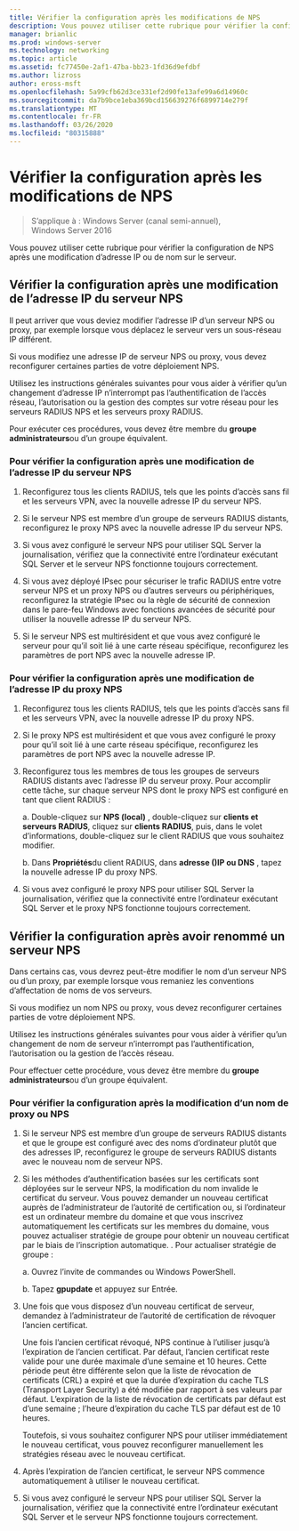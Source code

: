 ```yaml
---
title: Vérifier la configuration après les modifications de NPS
description: Vous pouvez utiliser cette rubrique pour vérifier la configuration du serveur de stratégie réseau Windows Server 2016 après une modification d’adresse IP ou de nom sur le serveur.
manager: brianlic
ms.prod: windows-server
ms.technology: networking
ms.topic: article
ms.assetid: fc77450e-2af1-47ba-bb23-1fd36d9efdbf
ms.author: lizross
author: eross-msft
ms.openlocfilehash: 5a99cfb62d3ce331ef2d90fe13afe99a6d14960c
ms.sourcegitcommit: da7b9bce1eba369bcd156639276f6899714e279f
ms.translationtype: MT
ms.contentlocale: fr-FR
ms.lasthandoff: 03/26/2020
ms.locfileid: "80315888"
---
```

# <a name="verify-configuration-after-nps-changes"></a>Vérifier la configuration après les modifications de NPS

>S’applique à : Windows Server (canal semi-annuel), Windows Server 2016

Vous pouvez utiliser cette rubrique pour vérifier la configuration de NPS après une modification d’adresse IP ou de nom sur le serveur.

## <a name="verify-configuration-after-an-nps-ip-address-change"></a>Vérifier la configuration après une modification de l’adresse IP du serveur NPS

Il peut arriver que vous deviez modifier l’adresse IP d’un serveur NPS ou proxy, par exemple lorsque vous déplacez le serveur vers un sous-réseau IP différent. 

Si vous modifiez une adresse IP de serveur NPS ou proxy, vous devez reconfigurer certaines parties de votre déploiement NPS. 

Utilisez les instructions générales suivantes pour vous aider à vérifier qu’un changement d’adresse IP n’interrompt pas l’authentification de l’accès réseau, l’autorisation ou la gestion des comptes sur votre réseau pour les serveurs RADIUS NPS et les serveurs proxy RADIUS.

Pour exécuter ces procédures, vous devez être membre du **groupe administrateurs**ou d’un groupe équivalent.

### <a name="to-verify-configuration-after-an-nps-ip-address-change"></a>Pour vérifier la configuration après une modification de l’adresse IP du serveur NPS

1. Reconfigurez tous les clients RADIUS, tels que les points d’accès sans fil et les serveurs VPN, avec la nouvelle adresse IP du serveur NPS.

2. Si le serveur NPS est membre d’un groupe de serveurs RADIUS distants, reconfigurez le proxy NPS avec la nouvelle adresse IP du serveur NPS.

3. Si vous avez configuré le serveur NPS pour utiliser SQL Server la journalisation, vérifiez que la connectivité entre l’ordinateur exécutant SQL Server et le serveur NPS fonctionne toujours correctement.

4. Si vous avez déployé IPsec pour sécuriser le trafic RADIUS entre votre serveur NPS et un proxy NPS ou d’autres serveurs ou périphériques, reconfigurez la stratégie IPsec ou la règle de sécurité de connexion dans le pare-feu Windows avec fonctions avancées de sécurité pour utiliser la nouvelle adresse IP du serveur NPS.

5. Si le serveur NPS est multirésident et que vous avez configuré le serveur pour qu’il soit lié à une carte réseau spécifique, reconfigurez les paramètres de port NPS avec la nouvelle adresse IP.

### <a name="to-verify-configuration-after-an-nps-proxy-ip-address-change"></a>Pour vérifier la configuration après une modification de l’adresse IP du proxy NPS

1. Reconfigurez tous les clients RADIUS, tels que les points d’accès sans fil et les serveurs VPN, avec la nouvelle adresse IP du proxy NPS.

2. Si le proxy NPS est multirésident et que vous avez configuré le proxy pour qu’il soit lié à une carte réseau spécifique, reconfigurez les paramètres de port NPS avec la nouvelle adresse IP.

3. Reconfigurez tous les membres de tous les groupes de serveurs RADIUS distants avec l’adresse IP du serveur proxy. Pour accomplir cette tâche, sur chaque serveur NPS dont le proxy NPS est configuré en tant que client RADIUS :

    a. Double-cliquez sur **NPS (local)** , double-cliquez sur **clients et serveurs RADIUS**, cliquez sur **clients RADIUS**, puis, dans le volet d’informations, double-cliquez sur le client RADIUS que vous souhaitez modifier.

    b. Dans **Propriétés**du client RADIUS, dans **adresse \(\)IP ou DNS** , tapez la nouvelle adresse IP du proxy NPS.

4. Si vous avez configuré le proxy NPS pour utiliser SQL Server la journalisation, vérifiez que la connectivité entre l’ordinateur exécutant SQL Server et le proxy NPS fonctionne toujours correctement.

## <a name="verify-configuration-after-renaming-an-nps"></a>Vérifier la configuration après avoir renommé un serveur NPS

Dans certains cas, vous devrez peut-être modifier le nom d’un serveur NPS ou d’un proxy, par exemple lorsque vous remaniez les conventions d’affectation de noms de vos serveurs.

Si vous modifiez un nom NPS ou proxy, vous devez reconfigurer certaines parties de votre déploiement NPS. 

Utilisez les instructions générales suivantes pour vous aider à vérifier qu’un changement de nom de serveur n’interrompt pas l’authentification, l’autorisation ou la gestion de l’accès réseau.

Pour effectuer cette procédure, vous devez être membre du **groupe administrateurs**ou d’un groupe équivalent.

### <a name="to-verify-configuration-after-an-nps-or-proxy-name-change"></a>Pour vérifier la configuration après la modification d’un nom de proxy ou NPS

1. Si le serveur NPS est membre d’un groupe de serveurs RADIUS distants et que le groupe est configuré avec des noms d’ordinateur plutôt que des adresses IP, reconfigurez le groupe de serveurs RADIUS distants avec le nouveau nom de serveur NPS.

2. Si les méthodes d’authentification basées sur les certificats sont déployées sur le serveur NPS, la modification du nom invalide le certificat du serveur. Vous pouvez demander un nouveau certificat auprès de l’administrateur de l’autorité de certification ou, si l’ordinateur est un ordinateur membre du domaine et que vous inscrivez automatiquement les certificats sur les membres du domaine, vous pouvez actualiser stratégie de groupe pour obtenir un nouveau certificat par le biais de l’inscription automatique. . Pour actualiser stratégie de groupe :

    a. Ouvrez l’invite de commandes ou Windows PowerShell.

    b. Tapez **gpupdate** et appuyez sur Entrée.


3. Une fois que vous disposez d’un nouveau certificat de serveur, demandez à l’administrateur de l’autorité de certification de révoquer l’ancien certificat. 

     Une fois l’ancien certificat révoqué, NPS continue à l’utiliser jusqu’à l’expiration de l’ancien certificat. Par défaut, l’ancien certificat reste valide pour une durée maximale d’une semaine et 10 heures. Cette période peut être différente selon que la liste de révocation de certificats (CRL) a expiré et que la durée d’expiration du cache TLS (Transport Layer Security) a été modifiée par rapport à ses valeurs par défaut. L’expiration de la liste de révocation de certificats par défaut est d’une semaine ; l’heure d’expiration du cache TLS par défaut est de 10 heures. 

     Toutefois, si vous souhaitez configurer NPS pour utiliser immédiatement le nouveau certificat, vous pouvez reconfigurer manuellement les stratégies réseau avec le nouveau certificat.

4. Après l’expiration de l’ancien certificat, le serveur NPS commence automatiquement à utiliser le nouveau certificat. 

5. Si vous avez configuré le serveur NPS pour utiliser SQL Server la journalisation, vérifiez que la connectivité entre l’ordinateur exécutant SQL Server et le serveur NPS fonctionne toujours correctement.

